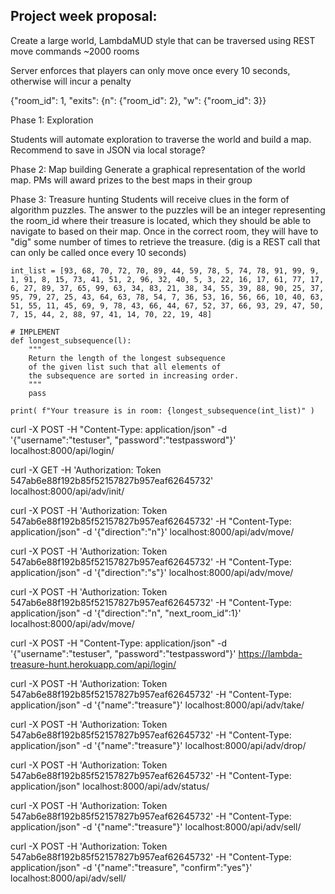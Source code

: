 ## Project week proposal:

Create a large world, LambdaMUD style that can be traversed using REST move commands
  ~2000 rooms

Server enforces that players can only move once every 10 seconds, otherwise will incur a penalty


{"room_id": 1, "exits": {n": {"room_id": 2}, "w": {"room_id": 3}}


Phase 1: Exploration

  Students will automate exploration to traverse the world and build a map. Recommend to save in JSON via local storage?

Phase 2: Map building
  Generate a graphical representation of the world map. PMs will award prizes to the best maps in their group

Phase 3: Treasure hunting
  Students will receive clues in the form of algorithm puzzles. The answer to the puzzles will be an integer representing the room_id where their treasure is located, which they should be able to navigate to based on their map. Once in the correct room, they will have to "dig" some number of times to retrieve the treasure. (dig is a REST call that can only be called once every 10 seconds)

```
int_list = [93, 68, 70, 72, 70, 89, 44, 59, 78, 5, 74, 78, 91, 99, 9, 1, 91, 8, 15, 73, 41, 51, 2, 96, 32, 40, 5, 3, 22, 16, 17, 61, 77, 17, 6, 27, 89, 37, 65, 99, 63, 34, 83, 21, 38, 34, 55, 39, 88, 90, 25, 37, 95, 79, 27, 25, 43, 64, 63, 78, 54, 7, 36, 53, 16, 56, 66, 10, 40, 63, 51, 55, 11, 45, 69, 9, 78, 43, 66, 44, 67, 52, 37, 66, 93, 29, 47, 50, 7, 15, 44, 2, 88, 97, 41, 14, 70, 22, 19, 48]

# IMPLEMENT
def longest_subsequence(l):
    """
    Return the length of the longest subsequence
    of the given list such that all elements of
    the subsequence are sorted in increasing order.
    """
    pass

print( f"Your treasure is in room: {longest_subsequence(int_list)" )
```

curl -X POST -H "Content-Type: application/json" -d '{"username":"testuser", "password":"testpassword"}' localhost:8000/api/login/

curl -X GET -H 'Authorization: Token 547ab6e88f192b85f52157827b957eaf62645732' localhost:8000/api/adv/init/


curl -X POST -H 'Authorization: Token 547ab6e88f192b85f52157827b957eaf62645732' -H "Content-Type: application/json" -d '{"direction":"n"}' localhost:8000/api/adv/move/

curl -X POST -H 'Authorization: Token 547ab6e88f192b85f52157827b957eaf62645732' -H "Content-Type: application/json" -d '{"direction":"s"}' localhost:8000/api/adv/move/

curl -X POST -H 'Authorization: Token 547ab6e88f192b85f52157827b957eaf62645732' -H "Content-Type: application/json" -d '{"direction":"n", "next_room_id":1}' localhost:8000/api/adv/move/



curl -X POST -H "Content-Type: application/json" -d '{"username":"testuser", "password":"testpassword"}' https://lambda-treasure-hunt.herokuapp.com/api/login/

curl -X POST -H 'Authorization: Token 547ab6e88f192b85f52157827b957eaf62645732' -H "Content-Type: application/json" -d '{"name":"treasure"}' localhost:8000/api/adv/take/

curl -X POST -H 'Authorization: Token 547ab6e88f192b85f52157827b957eaf62645732' -H "Content-Type: application/json" -d '{"name":"treasure"}' localhost:8000/api/adv/drop/

curl -X POST -H 'Authorization: Token 547ab6e88f192b85f52157827b957eaf62645732' -H "Content-Type: application/json" localhost:8000/api/adv/status/

curl -X POST -H 'Authorization: Token 547ab6e88f192b85f52157827b957eaf62645732' -H "Content-Type: application/json" -d '{"name":"treasure"}' localhost:8000/api/adv/sell/


curl -X POST -H 'Authorization: Token 547ab6e88f192b85f52157827b957eaf62645732' -H "Content-Type: application/json" -d '{"name":"treasure", "confirm":"yes"}' localhost:8000/api/adv/sell/
